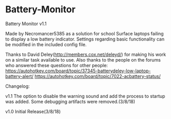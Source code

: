 # Battery-Monitor
Battery Monitor v1.1

Made by Necromancer5385 as a solution for school Surface laptops failing to display a low battery indicator. Settings regarding basic functionality can be modified in the included config file.

Thanks to David Deley(http://members.cox.net/deleyd/) for making his work on a similar task available to use. Also thanks to the people on the forums who answered these questions for other people: https://autohotkey.com/board/topic/37345-batterydeley-low-laptop-battery-alert/ https://autohotkey.com/board/topic/7022-acbattery-status/

Changelog:

v1.1 The option to disable the warning sound and add the process to startup was added. Some debugging artifacts were removed.(3/8/18)

v1.0 Initial Release(3/8/18)
